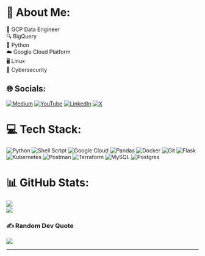 # 💫 About Me:
💽 GCP Data Engineer <br> 🔍 BigQuery <br>
🐍 Python <br>☁️ Google Cloud Platform <br>🖥️ Linux <br>🔐 Cybersecurity


## 🌐 Socials:
[![Medium](https://img.shields.io/badge/Medium-12100E?logo=medium&logoColor=white)](https://medium.com/@atulsutar) [![YouTube](https://img.shields.io/badge/YouTube-%23FF0000.svg?logo=YouTube&logoColor=white)](https://youtube.com/@ByteRageX) [![LinkedIn](https://img.shields.io/badge/LinkedIn-%230077B5.svg?logo=linkedin&logoColor=white)](https://in.linkedin.com/in/atul-sutar) [![X](https://img.shields.io/badge/X-black.svg?logo=X&logoColor=white)](https://x.com/ByteRageX/) 

# 💻 Tech Stack:
![Python](https://img.shields.io/badge/python-3670A0?style=flat&logo=python&logoColor=ffdd54) ![Shell Script](https://img.shields.io/badge/shell_script-%23121011.svg?style=flat&logo=gnu-bash&logoColor=white) ![Google Cloud](https://img.shields.io/badge/GoogleCloud-%234285F4.svg?style=flat&logo=google-cloud&logoColor=white) ![Pandas](https://img.shields.io/badge/pandas-%23150458.svg?style=flat&logo=pandas&logoColor=white) ![Docker](https://img.shields.io/badge/docker-%230db7ed.svg?style=flat&logo=docker&logoColor=white) ![Git](https://img.shields.io/badge/git-%23F05033.svg?style=flat&logo=git&logoColor=white) ![Flask](https://img.shields.io/badge/flask-%23000.svg?style=flat&logo=flask&logoColor=white) ![Kubernetes](https://img.shields.io/badge/kubernetes-%23326ce5.svg?style=flat&logo=kubernetes&logoColor=white) ![Postman](https://img.shields.io/badge/Postman-FF6C37?style=flat&logo=postman&logoColor=white) ![Terraform](https://img.shields.io/badge/terraform-%235835CC.svg?style=flat&logo=terraform&logoColor=white) ![MySQL](https://img.shields.io/badge/mysql-%2300000f.svg?style=flat&logo=mysql&logoColor=white) ![Postgres](https://img.shields.io/badge/postgres-%23316192.svg?style=flat&logo=postgresql&logoColor=white)  
# 📊 GitHub Stats:
<!--![](https://github-readme-stats.vercel.app/api?username=atul-sutar&theme=swift&hide_border=false&include_all_commits=false&count_private=false)<br/> -->
![](https://github-readme-streak-stats.herokuapp.com/?user=atul-sutar&theme=swift&hide_border=false)<br/>
![](https://github-readme-stats.vercel.app/api/top-langs/?username=atul-sutar&theme=swift&hide_border=false&include_all_commits=false&count_private=false&layout=compact)

### ✍️ Random Dev Quote
![](https://quotes-github-readme.vercel.app/api?type=horizontal&theme=radical)

<!--### 🔝 Top Contributed Repo -->
<!-- ![](https://github-contributor-stats.vercel.app/api?username=atul-sutar&limit=5&theme=flat&combine_all_yearly_contributions=true) -->

<!-- [!["Buy Me A Coffee"](https://www.buymeacoffee.com/assets/img/custom_images/orange_img.png)](https://www.buymeacoffee.com/byteragex) -->
---
<!--[![](https://visitcount.itsvg.in/api?id=atul-sutar&icon=0&color=0)](https://visitcount.itsvg.in) -->

<!-- Proudly created with GPRM ( https://gprm.itsvg.in ) -->
